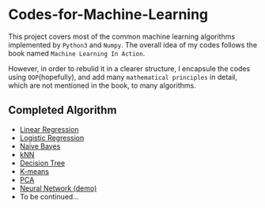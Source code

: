 # Codes-for-Machine-Learning

This project covers most of the common machine learning algorithms implemented by `Python3` and `Numpy`. The overall idea of my 
codes follows the book named `Machine Learning In Action`. 

However, in order to rebulid it in a clearer structure, I encapsule the codes using `OOP`(hopefully), and add many `mathematical principles` in detail, which are not mentioned in the book, to many algorithms. 

## Completed Algorithm
- [Linear Regression](https://github.com/Kobeyond/Codes-for-Machine-Learning/tree/master/Linear%20Regression)
- [Logistic Regression](https://github.com/Kobeyond/Codes-for-Machine-Learning/tree/master/Logistic%20Regression)
- [Naive Bayes](https://github.com/Kobeyond/Codes-for-Machine-Learning/tree/master/Naive%20Bayes)
- [kNN](https://github.com/Kobeyond/Codes-for-Machine-Learning/tree/master/KNN)
- [Decision Tree](https://github.com/Kobeyond/Codes-for-Machine-Learning/tree/master/Decision%20Tree)
- [K-means](https://github.com/Kobeyond/Codes-for-Machine-Learning/tree/master/K-means)
- [PCA](https://github.com/Kobeyond/Codes-for-Machine-Learning/tree/master/PCA)
- [Neural Network (demo)](https://github.com/Kobeyond/Codes-for-Machine-Learning/tree/master/Neural%20Network)
- To be continued... 

